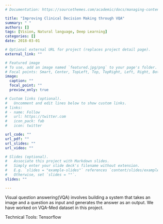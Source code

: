```yaml
---
# Documentation: https://sourcethemes.com/academic/docs/managing-content/

title: "Improving Clinical Decision Making through VQA"
summary: " "
authors: []
tags: [Vision, Natural language, Deep Learning]
categories: []
date: 2018-03-01

# Optional external URL for project (replaces project detail page).
external_link: ""

# Featured image
# To use, add an image named `featured.jpg/png` to your page's folder.
# Focal points: Smart, Center, TopLeft, Top, TopRight, Left, Right, BottomLeft, Bottom, BottomRight.
image:
  caption: ""
  focal_point: ""
  preview_only: true

# Custom links (optional).
#   Uncomment and edit lines below to show custom links.
# links:
# - name: Follow
#   url: https://twitter.com
#   icon_pack: fab
#   icon: twitter

url_code: ""
url_pdf: ""
url_slides: ""
url_video: ""

# Slides (optional).
#   Associate this project with Markdown slides.
#   Simply enter your slide deck's filename without extension.
#   E.g. `slides = "example-slides"` references `content/slides/example-slides.md`.
#   Otherwise, set `slides = ""`.
slides: ""

---
```

Visual question answering(VQA) involves building a system that takes an image and a question as input and generates the answer as an output.
We have worked on VQA-Med dataset in this project. 

Technical Tools: Tensorflow
